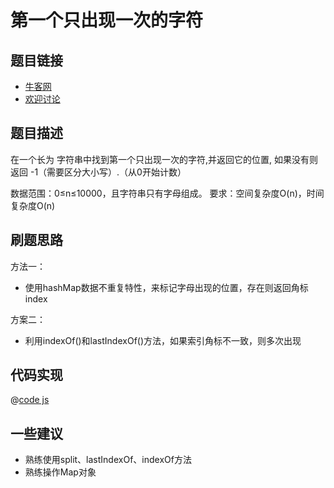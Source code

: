 # 第一个只出现一次的字符

## 题目链接

- [牛客网](https://www.nowcoder.com/practice/1c82e8cf713b4bbeb2a5b31cf5b0417c)
- [欢迎讨论]()

## 题目描述

在一个长为 字符串中找到第一个只出现一次的字符,并返回它的位置, 如果没有则返回 -1（需要区分大小写）.（从0开始计数）

数据范围：0≤n≤10000，且字符串只有字母组成。
要求：空间复杂度O(n)，时间复杂度O(n)

## 刷题思路

方法一：

- 使用hashMap数据不重复特性，来标记字母出现的位置，存在则返回角标index

方案二：

- 利用indexOf()和lastIndexOf()方法，如果索引角标不一致，则多次出现

## 代码实现

@[code js](@code/algorithm/剑指/数组和矩阵/FirstNotRepeatingChar.js)

## 一些建议

- 熟练使用split、lastIndexOf、indexOf方法
- 熟练操作Map对象
